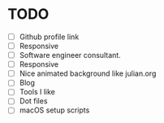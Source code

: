 # TODO
- [ ] Github profile link
- [ ] Responsive
- [ ] Software engineer consultant. 
- [ ] Responsive 
- [ ] Nice animated background like julian.org
- [ ] Blog 
- [ ] Tools I like
- [ ] Dot files
- [ ] macOS setup scripts
